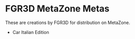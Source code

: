# FGR3D MetaZone Metas

These are creations by FGR3D for distribution on MetaZone.

* Car Italian Edition
